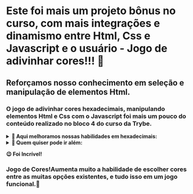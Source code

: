 # Este foi mais um projeto bônus no curso, com mais integrações e dinamismo entre Html, Css e Javascript e o usuário - Jogo de adivinhar cores!!! :art:

## Reforçamos nosso conhecimento em seleção e manipulação de elementos Html.

### O jogo de adivinhar cores hexadecimais, manipulando elementos Html e Css com o Javascript foi mais um pouco do conteúdo realizado no bloco 4 do curso da Trybe. 

<details>
  <summary>
    <b>📌 Aqui melhoramos nossas habilidades em hexadecimais:</b>
  </summary>
  
  - **1** escolhendo uma cor entre as opções
  - **2** até que a cor escolhida seja a mesma do hexadecimal da tela
  - **3** somando pontos quando acertar a cor
  - **obs:** o jogo não tem um final
</details>

<details>
  <summary>
    <b>📌 Quem quiser pode ir além:</b>
  </summary>

  - ****
  - **aumentando o número de players**
  - **subtrair pontos quando não acertar**
  - **dividir o jovo por level**
  - **e muito mais!**
</details>

<b>😉 Foi Incrível!</b>



### Jogo de Cores!Aumenta muito a habilidade de escolher cores entre as muitas opções existentes, e tudo isso em um jogo funcional.🎨